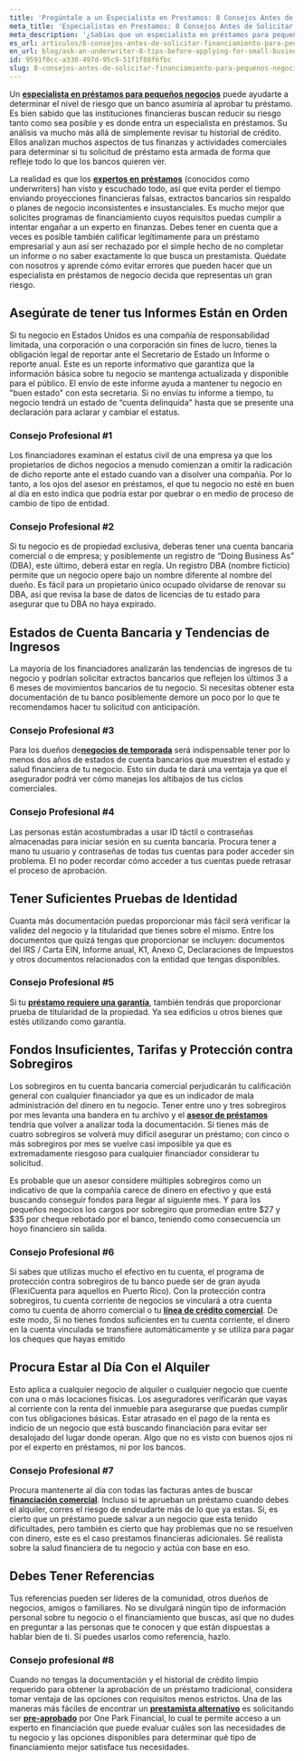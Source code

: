 ```yaml
---
title: 'Pregúntale a un Especialista en Prestamos: 8 Consejos Antes de Solicitar Financiamiento para Pequeños Negocios'
meta_title: 'Especialistas en Prestamos: 8 Consejos Antes de Solicitar Financiamiento para Negocios'
meta_description: '¿Sabías que un especialista en préstamos para pequeños negocios puede ser tu mejor aliado a la hora de solicitar financiamiento para tu empresa? Conoce más.'
es_url: articulos/8-consejos-antes-de-solicitar-financiamiento-para-pequeños-negocios
en_url: blog/ask-an-underwriter-8-tips-before-applying-for-small-business-funding
id: 9591f0cc-a330-497d-95c9-51f1f88f6fbc
slug: 8-consejos-antes-de-solicitar-financiamiento-para-pequenos-negocios
---
```

<p>Un <strong><a href="https://www.oneparkfinancial.com/es/sobre-nosotros">especialista en pr&eacute;stamos para peque&ntilde;os negocios</a></strong> puede ayudarte a determinar el nivel de riesgo que un banco asumir&iacute;a al aprobar tu pr&eacute;stamo. Es bien sabido que las instituciones financieras buscan reducir su riesgo tanto como sea posible y es donde entra un especialista en pr&eacute;stamos. Su an&aacute;lisis va mucho m&aacute;s all&aacute; de simplemente revisar tu historial de cr&eacute;dito. Ellos analizan muchos aspectos de tus finanzas y actividades comerciales para determinar si tu solicitud de pr&eacute;stamo esta armada de forma que refleje todo lo que los bancos quieren ver.</p>

<p>La realidad es que los <strong><a href="https://www.oneparkfinancial.com/es/como-trabaja">expertos en pr&eacute;stamos</a></strong> (conocidos como underwriters) han visto y escuchado todo, as&iacute; que evita perder el tiempo enviando proyecciones financieras falsas, extractos bancarios sin respaldo o planes de negocio inconsistentes e insustanciales. Es mucho mejor que solicites programas de financiamiento cuyos requisitos puedas cumplir a intentar enga&ntilde;ar a un experto en finanzas. Debes tener en cuenta que a veces es posible tambi&eacute;n calificar leg&iacute;timamente para un pr&eacute;stamo empresarial y aun as&iacute; ser rechazado por el simple hecho de no completar un informe o no saber exactamente lo que busca un prestamista. Qu&eacute;date con nosotros y aprende c&oacute;mo evitar errores que pueden hacer que un especialista en pr&eacute;stamos de negocio decida que representas un gran riesgo.</p>

<h2><strong>Aseg&uacute;rate de tener tus Informes Est&aacute;n en Orden</strong></h2>

<p>Si tu negocio en Estados Unidos es una compa&ntilde;&iacute;a de responsabilidad limitada, una corporaci&oacute;n o una corporaci&oacute;n sin fines de lucro, tienes la obligaci&oacute;n legal de reportar ante el Secretario de Estado un Informe o reporte anual. Este es un reporte informativo que garantiza que la informaci&oacute;n b&aacute;sica sobre tu negocio se mantenga actualizada y disponible para el p&uacute;blico. El env&iacute;o de este informe ayuda a mantener tu negocio en "buen estado" con esta secretaria. Si no env&iacute;as tu informe a tiempo, tu negocio tendr&aacute; un estado de &ldquo;cuenta delinquida" hasta que se presente una declaraci&oacute;n para aclarar y cambiar el estatus.&nbsp;</p>

<h3>Consejo Profesional #1</h3>

<p>Los financiadores examinan el estatus civil de una empresa ya que los propietarios de dichos negocios a menudo comienzan a omitir la radicaci&oacute;n de dicho reporte ante el estado cuando van a disolver una compa&ntilde;&iacute;a. Por lo tanto, a los ojos del asesor en pr&eacute;stamos, el que tu negocio no est&eacute; en buen al d&iacute;a en esto indica que podr&iacute;a estar por quebrar o en medio de proceso de cambio de tipo de entidad.</p>

<h3><strong>Consejo Profesional #2</strong></h3>

<p>Si tu negocio es de propiedad exclusiva, deberas tener una cuenta bancaria comercial o de empresa; y posiblemente un registro de &ldquo;Doing Business As&rdquo; (DBA), este &uacute;ltimo, deber&aacute; estar en regla. Un registro DBA (nombre ficticio) permite que un negocio opere bajo un nombre diferente al nombre del due&ntilde;o. Es f&aacute;cil para un propietario &uacute;nico ocupado olvidarse de renovar su DBA, as&iacute; que revisa la base de datos de licencias de tu estado para asegurar que tu DBA no haya expirado.</p>

<h2><strong>Estados de Cuenta Bancaria y Tendencias de Ingresos</strong></h2>

<p>La mayor&iacute;a de los financiadores analizar&aacute;n las tendencias de ingresos de tu negocio y podr&iacute;an solicitar extractos bancarios que reflejen los &uacute;ltimos 3 a 6 meses de movimientos bancarios de tu negocio. Si necesitas obtener esta documentaci&oacute;n de tu banco posiblemente demore un poco por lo que te recomendamos hacer tu solicitud con anticipaci&oacute;n.</p>

<h3>Consejo Profesional #3</h3>

<p>Para los due&ntilde;os de<strong><a href="https://www.oneparkfinancial.com/es/articulos/como-asegurar-capital-para-la-temporada-navidena-2020">negocios de temporada</a></strong> ser&aacute; indispensable tener por lo menos dos a&ntilde;os de estados de cuenta bancarios que muestren el estado y salud financiera de tu negocio. Esto sin duda te dar&aacute; una ventaja ya que el asegurador podr&aacute; ver c&oacute;mo manejas los altibajos de tus ciclos comerciales.&nbsp;</p>

<h3>Consejo Profesional #4</h3>

<p>Las personas est&aacute;n acostumbradas a usar ID t&aacute;ctil o contrase&ntilde;as almacenadas para iniciar sesi&oacute;n en su cuenta bancaria. Procura tener a mano tu usuario y contrase&ntilde;as de todas tus cuentas para poder acceder sin problema. El no poder recordar c&oacute;mo acceder a tus cuentas puede retrasar el proceso de aprobaci&oacute;n.</p>

<h2><strong>Tener Suficientes Pruebas de Identidad</strong></h2>

<p>Cuanta m&aacute;s documentaci&oacute;n puedas proporcionar m&aacute;s f&aacute;cil ser&aacute; verificar la validez del negocio y la titularidad que tienes sobre el mismo. Entre los documentos que quiz&aacute; tengas que proporcionar se incluyen: documentos del IRS / Carta EIN, Informe anual, K1, Anexo C, Declaraciones de Impuestos y otros documentos relacionados con la entidad que tengas disponibles.</p>

<h3>Consejo Profesional #5</h3>

<p>Si tu <strong><a href="https://www.oneparkfinancial.com/es/articulos/como-conseguir-un-prestamo-para-pequenos-negocios-sin-garantia">pr&eacute;stamo requiere una garant&iacute;a</a></strong>, tambi&eacute;n tendr&aacute;s que proporcionar prueba de titularidad de la propiedad. Ya sea edificios u otros bienes que est&eacute;s utilizando como garant&iacute;a.</p>

<h2><strong>Fondos Insuficientes, Tarifas y Protecci&oacute;n contra Sobregiros</strong></h2>

<p>Los sobregiros en tu cuenta bancaria comercial perjudicar&aacute;n tu calificaci&oacute;n general con cualquier financiador ya que es un indicador de mala administraci&oacute;n del dinero en tu negocio. Tener entre uno y tres sobregiros por mes levanta una bandera en tu archivo y el <strong><a href="https://www.oneparkfinancial.com/es/como-trabaja">asesor de pr&eacute;stamos</a></strong> tendr&iacute;a que volver a analizar toda la documentaci&oacute;n. Si tienes m&aacute;s de cuatro sobregiros se volver&aacute; muy dif&iacute;cil asegurar un pr&eacute;stamo; con cinco o m&aacute;s sobregiros por mes se vuelve casi imposible ya que es extremadamente riesgoso para cualquier financiador considerar tu solicitud.</p>

<p>Es probable que un asesor considere m&uacute;ltiples sobregiros como un indicativo de que la compa&ntilde;&iacute;a carece de dinero en efectivo y que est&aacute; buscando conseguir fondos para llegar al siguiente mes. Y para los peque&ntilde;os negocios los cargos por sobregiro que promedian entre $27 y $35 por cheque rebotado por el banco, teniendo como consecuencia un hoyo financiero sin salida.</p>

<h3>Consejo Profesional #6</h3>

<p>Si sabes que utilizas mucho el efectivo en tu cuenta, el programa de protecci&oacute;n contra sobregiros de tu banco puede ser de gran ayuda (FlexiCuenta para aquellos en Puerto Rico). Con la protecci&oacute;n contra sobregiros, tu cuenta corriente de negocios se vincular&aacute; a otra cuenta como tu cuenta de ahorro comercial o tu <strong><a href="https://www.oneparkfinancial.com/es/articulos/donde-conseguir-un-prestamo-comercial-a-corto-plazo-sin-credito">l&iacute;nea de cr&eacute;dito comercial</a></strong>. De este modo, Si no tienes fondos suficientes en tu cuenta corriente, el dinero en la cuenta 
vinculada se transfiere autom&aacute;ticamente y se utiliza para pagar los cheques que hayas emitido</p>

<h2><strong>Procura Estar al D&iacute;a Con el Alquiler</strong></h2>

<p>Esto aplica a cualquier negocio de alquiler o cualquier negocio que cuente con una o m&aacute;s locaciones f&iacute;sicas. Los aseguradores verificar&aacute;n que vayas al corriente con la renta del inmueble para asegurarse que puedas cumplir con tus obligaciones b&aacute;sicas. Estar atrasado en el pago de la renta es indicio de un negocio que est&aacute; buscando financiaci&oacute;n para evitar ser desalojado del lugar donde operan. Algo que no es visto con buenos ojos ni por el experto en pr&eacute;stamos, ni por los bancos.</p>

<h3>Consejo Profesional #7</h3>

<p>Procura mantenerte al d&iacute;a con todas las facturas antes de buscar <strong><a href="https://www.oneparkfinancial.com/es/articulos/financiamiento-comercial-alternativo-8-cosas-que-debes-saber">financiaci&oacute;n comercial</a></strong>. Incluso si te aprueban un pr&eacute;stamo cuando debes el alquiler, corres el riesgo de endeudarte m&aacute;s de lo que ya estas. Si, es cierto que un pr&eacute;stamo puede salvar a un negocio que esta tenido dificultades, pero tambi&eacute;n es cierto que hay problemas que no se resuelven con dinero, este es el caso prestamos financieras adicionales. S&eacute; realista sobre la salud financiera de tu negocio y act&uacute;a con base en eso.</p>

<h2><strong>Debes Tener Referencias</strong></h2>

<p>Tus referencias pueden ser l&iacute;deres de la comunidad, otros due&ntilde;os de negocios, amigos o familiares. No se divulgar&aacute; ning&uacute;n tipo de informaci&oacute;n personal sobre tu negocio o el financiamiento que buscas, as&iacute; que no dudes en preguntar a las personas que te conocen y que est&aacute;n dispuestas a hablar bien de ti. Si puedes usarlos como referencia, hazlo.</p>

<h3>Consejo profesional #8</h3>

<p>Cuando no tengas la documentaci&oacute;n y el historial de cr&eacute;dito limpio requerido para obtener la aprobaci&oacute;n de un pr&eacute;stamo tradicional, considera tomar ventaja de las opciones con requisitos menos estrictos. Una de las maneras m&aacute;s f&aacute;ciles de encontrar un <strong><a href="https://www.oneparkfinancial.com/es/articulos/como-obtener-un-prestamo-para-pequenos-negocios-parte-4">prestamista alternativo</a></strong> es solicitando ser <a href="https://www.oneparkfinancial.com/es/preaprob"><strong>pre-aprobado</strong></a>&nbsp;por One Park Financial, lo cual te permite acceso a un experto en financiaci&oacute;n que puede evaluar cu&aacute;les son las necesidades de tu negocio y las opciones disponibles para determinar qu&eacute; tipo de financiamiento mejor satisface tus necesidades.</p>